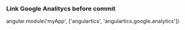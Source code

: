 ### Link Google Analitycs before commit
angular.module('myApp', ['angulartics', 'angulartics.google.analytics'])